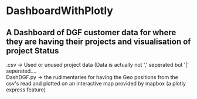 # DashboardWithPlotly
## A Dashboard of DGF customer data for where they are having their projects and visualisation of project Status

.csv -> Used or unused project data (Data is actually not ',' seperated but '|' seperated.... \
DashDGF.py -> the rudimentaries for having the Geo positions from the csv's read and plotted on an interactive map provided by mapbox (a plotly express feature)
